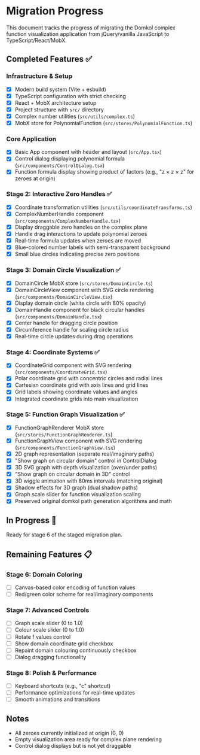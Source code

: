 # Migration Progress

This document tracks the progress of migrating the Domkol complex function visualization application from jQuery/vanilla JavaScript to TypeScript/React/MobX.

## Completed Features ✅

### Infrastructure & Setup
- [x] Modern build system (Vite + esbuild)
- [x] TypeScript configuration with strict checking
- [x] React + MobX architecture setup
- [x] Project structure with `src/` directory
- [x] Complex number utilities (`src/utils/complex.ts`)
- [x] MobX store for PolynomialFunction (`src/stores/PolynomialFunction.ts`)

### Core Application
- [x] Basic App component with header and layout (`src/App.tsx`)
- [x] Control dialog displaying polynomial formula (`src/components/ControlDialog.tsx`)
- [x] Function formula display showing product of factors (e.g., "z × z × z" for zeroes at origin)

### Stage 2: Interactive Zero Handles ✅
- [x] Coordinate transformation utilities (`src/utils/coordinateTransforms.ts`)
- [x] ComplexNumberHandle component (`src/components/ComplexNumberHandle.tsx`)
- [x] Display draggable zero handles on the complex plane
- [x] Handle drag interactions to update polynomial zeroes
- [x] Real-time formula updates when zeroes are moved
- [x] Blue-colored number labels with semi-transparent background
- [x] Small blue circles indicating precise zero positions

### Stage 3: Domain Circle Visualization ✅
- [x] DomainCircle MobX store (`src/stores/DomainCircle.ts`)
- [x] DomainCircleView component with SVG circle rendering (`src/components/DomainCircleView.tsx`)
- [x] Display domain circle (white circle with 80% opacity)
- [x] DomainHandle component for black circular handles (`src/components/DomainHandle.tsx`)
- [x] Center handle for dragging circle position
- [x] Circumference handle for scaling circle radius
- [x] Real-time circle updates during drag operations

### Stage 4: Coordinate Systems ✅
- [x] CoordinateGrid component with SVG rendering (`src/components/CoordinateGrid.tsx`)
- [x] Polar coordinate grid with concentric circles and radial lines
- [x] Cartesian coordinate grid with axis lines and grid lines
- [x] Grid labels showing coordinate values and angles
- [x] Integrated coordinate grids into main visualization

### Stage 5: Function Graph Visualization ✅
- [x] FunctionGraphRenderer MobX store (`src/stores/FunctionGraphRenderer.ts`)
- [x] FunctionGraphView component with SVG rendering (`src/components/FunctionGraphView.tsx`)
- [x] 2D graph representation (separate real/imaginary paths)
- [x] "Show graph on circular domain" control in ControlDialog
- [x] 3D SVG graph with depth visualization (over/under paths)
- [x] "Show graph on circular domain in 3D" control
- [x] 3D wiggle animation with 80ms intervals (matching original)
- [x] Shadow effects for 3D graph (dual shadow paths)
- [x] Graph scale slider for function visualization scaling
- [x] Preserved original domkol path generation algorithms and math

## In Progress 🚧

Ready for stage 6 of the staged migration plan.

## Remaining Features 📋

### Stage 6: Domain Coloring
- [ ] Canvas-based color encoding of function values
- [ ] Red/green color scheme for real/imaginary components

### Stage 7: Advanced Controls
- [ ] Graph scale slider (0 to 1.0)
- [ ] Colour scale slider (0 to 1.0) 
- [ ] Rotate f values control
- [ ] Show domain coordinate grid checkbox
- [ ] Repaint domain colouring continuously checkbox
- [ ] Dialog dragging functionality

### Stage 8: Polish & Performance
- [ ] Keyboard shortcuts (e.g., "c" shortcut)
- [ ] Performance optimizations for real-time updates
- [ ] Smooth animations and transitions

## Notes

- All zeroes currently initialized at origin (0, 0)
- Empty visualization area ready for complex plane rendering
- Control dialog displays but is not yet draggable
